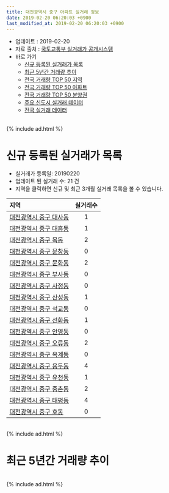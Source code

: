 ```yaml
---
title: 대전광역시 중구 아파트 실거래 정보
date: 2019-02-20 06:20:03 +0900
last_modified_at: 2019-02-20 06:20:03 +0900
---
```


* 업데이트 : 2019-02-20
* 자료 출처 : [국토교통부 실거래가 공개시스템](http://rt.molit.go.kr)
* 바로 가기
    * [신규 등록된 실거래가 목록](#신규-등록된-실거래가-목록)
    * [최근 5년간 거래량 추이](#최근-5년간-거래량-추이)
    * [전국 거래량 TOP 50 지역](https://inasie.github.io/apt-trade-info/최근-3개월-전국에서-가장-거래가-많이-발생한-지역)
    * [전국 거래량 TOP 50 아파트](https://inasie.github.io/apt-trade-info/최근-3개월-전국에서-가장-거래가-많이-발생한-아파트)
    * [전국 거래량 TOP 50 분양권](https://inasie.github.io/apt-trade-info/최근-3개월-전국에서-가장-거래가-많이-발생한-분양권)
    * [주요 신도시 실거래 데이터](https://inasie.github.io/apt-trade-info/주요-신도시)
    * [전국 실거래 데이터](https://inasie.github.io/apt-trade-info/전국)

<br>
{% include ad.html %}
<br>

# 신규 등록된 실거래가 목록
* 실거래가 등록일: 20190220
* 업데이트 된 실거래 수: 21 건
* 지역을 클릭하면 신규 및 최근 3개월 실거래 목록을 볼 수 있습니다.


|지역|실거래수|
|:---|:---:|
|[대전광역시 중구 대사동](https://inasie.github.io/apt-trade-info/대전광역시-중구-대사동)|1|
|[대전광역시 중구 대흥동](https://inasie.github.io/apt-trade-info/대전광역시-중구-대흥동)|1|
|[대전광역시 중구 목동](https://inasie.github.io/apt-trade-info/대전광역시-중구-목동)|2|
|[대전광역시 중구 문창동](https://inasie.github.io/apt-trade-info/대전광역시-중구-문창동)|0|
|[대전광역시 중구 문화동](https://inasie.github.io/apt-trade-info/대전광역시-중구-문화동)|2|
|[대전광역시 중구 부사동](https://inasie.github.io/apt-trade-info/대전광역시-중구-부사동)|0|
|[대전광역시 중구 사정동](https://inasie.github.io/apt-trade-info/대전광역시-중구-사정동)|0|
|[대전광역시 중구 산성동](https://inasie.github.io/apt-trade-info/대전광역시-중구-산성동)|1|
|[대전광역시 중구 석교동](https://inasie.github.io/apt-trade-info/대전광역시-중구-석교동)|0|
|[대전광역시 중구 선화동](https://inasie.github.io/apt-trade-info/대전광역시-중구-선화동)|1|
|[대전광역시 중구 안영동](https://inasie.github.io/apt-trade-info/대전광역시-중구-안영동)|0|
|[대전광역시 중구 오류동](https://inasie.github.io/apt-trade-info/대전광역시-중구-오류동)|2|
|[대전광역시 중구 옥계동](https://inasie.github.io/apt-trade-info/대전광역시-중구-옥계동)|0|
|[대전광역시 중구 용두동](https://inasie.github.io/apt-trade-info/대전광역시-중구-용두동)|4|
|[대전광역시 중구 유천동](https://inasie.github.io/apt-trade-info/대전광역시-중구-유천동)|1|
|[대전광역시 중구 중촌동](https://inasie.github.io/apt-trade-info/대전광역시-중구-중촌동)|2|
|[대전광역시 중구 태평동](https://inasie.github.io/apt-trade-info/대전광역시-중구-태평동)|4|
|[대전광역시 중구 호동](https://inasie.github.io/apt-trade-info/대전광역시-중구-호동)|0|


<br>
{% include ad.html %}
<br>

# 최근 5년간 거래량 추이


<div style="width:100%;">
    <canvas id="deal_progress" height="200"></canvas>
</div>

<script>
new Chart(document.getElementById("deal_progress"), {
    type: 'line',
    data: {
        labels: ['201402','201403','201404','201405','201406','201407','201408','201409','201410','201411','201412','201501','201502','201503','201504','201505','201506','201507','201508','201509','201510','201511','201512','201601','201602','201603','201604','201605','201606','201607','201608','201609','201610','201611','201612','201701','201702','201703','201704','201705','201706','201707','201708','201709','201710','201711','201712','201801','201802','201803','201804','201805','201806','201807','201808','201809','201810','201811','201812','201901','201902'],
        datasets: [{
            label: '매매',
            pointRadius: 1,
            data: [332, 396, 295, 264, 264, 218, 294, 326, 297, 288, 219, 318, 228, 376, 313, 293, 261, 279, 246, 275, 328, 291, 276, 230, 227, 266, 226, 226, 266, 279, 244, 305, 357, 262, 214, 216, 293, 327, 250, 211, 256, 269, 250, 322, 223, 286, 252, 255, 229, 321, 209, 229, 203, 179, 224, 277, 390, 259, 181, 166, 44],
            borderColor: "rgba(255, 201, 14, 1)",
            backgroundColor: "rgba(255, 201, 14, 0.5)",
            fill: false,
            lineTension: 0
        },{
            label: '전월세',
            pointRadius: 1,
            data: [258, 230, 195, 203, 214, 196, 204, 191, 268, 217, 227, 243, 229, 241, 214, 174, 190, 167, 182, 186, 201, 176, 194, 196, 220, 187, 152, 164, 130, 151, 145, 156, 200, 175, 207, 199, 222, 219, 168, 170, 177, 167, 175, 203, 171, 179, 202, 236, 190, 240, 183, 182, 160, 161, 149, 156, 225, 192, 208, 217, 56],
            borderColor: "rgba(0, 141, 185, 1)",
            backgroundColor: "rgba(0, 141, 185, 0.5)",
            fill: false,
            lineTension: 0
        }
        ]
    },
    options: {
        responsive: true,
        title: {
            display: false
        },
        tooltips: {
            mode: 'index',
            intersect: false
        },
        hover: {
            mode: 'nearest',
            intersect: true
        },
        scales: {
            xAxes: [{
                display: true,
                scaleLabel: {
                    display: true,
                    labelString: '년/월'
                }
            }],
            yAxes: [{
                display: true,
                ticks: {
                    suggestedMin: 0,
                },
                scaleLabel: {
                    display: true,
                    labelString: '실거래 수'
                }
            }]
        }
    }
});

</script>


<br>
{% include ad.html %}
<br>

